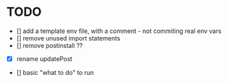 # TODO

- [] add a template env file, with a comment - not commiting real env vars
- [] remove unused import statements
- [] remove postinstall ??
- [x] rename updatePost
- [] basic "what to do" to run
